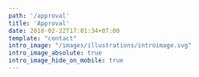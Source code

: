 ```yaml
---
path: '/approval'
title: 'Approval'
date: 2018-02-22T17:01:34+07:00
template: "contact"
intro_image: "/images/illustrations/introimage.svg"
intro_image_absolute: true
intro_image_hide_on_mobile: true
---
```


